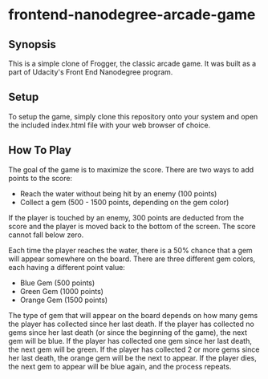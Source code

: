 frontend-nanodegree-arcade-game
===============================

## Synopsis

This is a simple clone of Frogger, the classic arcade game.  It was built as a
part of Udacity's Front End Nanodegree program.

## Setup

To setup the game, simply clone this repository onto your system and open the
included index.html file with your web browser of choice.

## How To Play

The goal of the game is to maximize the score.  There are two ways to add
points to the score:

- Reach the water without being hit by an enemy (100 points)
- Collect a gem (500 - 1500 points, depending on the gem color)

If the player is touched by an enemy, 300 points are deducted from the
score and the player is moved back to the bottom of the screen.  The score
cannot fall below zero.

Each time the player reaches the water, there is a 50% chance that a gem will
appear somewhere on the board.  There are three different gem colors, each
having a different point value:

- Blue Gem (500 points)
- Green Gem (1000 points)
- Orange Gem (1500 points)

The type of gem that will appear on the board depends on how many gems the
player has collected since her last death.  If the player has collected no gems
since her last death (or since the beginning of the game), the next gem will be
blue.  If the player has collected one gem since her last death, the next gem
will be green.  If the player has collected 2 or more gems since her last
death, the orange gem will be the next to appear. If the player dies, the
next gem to appear will be blue again, and the process repeats.
